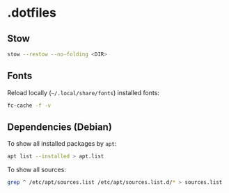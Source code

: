 # .dotfiles

## Stow

```sh
stow --restow --no-folding <DIR>
```

## Fonts

Reload locally (`~/.local/share/fonts`) installed fonts:

```sh
fc-cache -f -v
```

## Dependencies (Debian)

To show all installed packages by `apt`:

```sh
apt list --installed > apt.list
```

To show all sources:

```sh
grep ^ /etc/apt/sources.list /etc/apt/sources.list.d/* > sources.list
```
